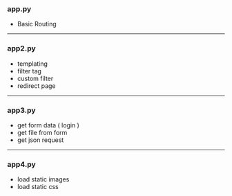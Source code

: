 

<h3>app.py</h3>
<ul>
<li>Basic Routing</li>
</ul>

<hr/>
<h3>app2.py</h3>
<ul>
<li>templating</li>
<li>filter tag</li>
<li>custom filter</li>
<li>redirect page</li>

</ul>

<hr/>
<h3>app3.py</h3>
<ul>
    <li> get form data ( login ) </li>
    <li> get file from form </li>
    <li> get json request </li>
</ul>

<hr/>
<h3>app4.py</h3>
<ul>
    <li>load static images </li>
    <li>load static css </li>
</li>
